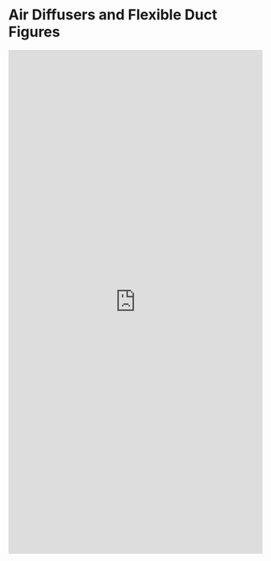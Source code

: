 # Air Diffusers and Flexible Duct Figures
<iframe src="http://localhost:8050/apps/air_diffusers" width="100%" height="1000" style="border:0"></iframe>
